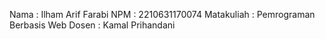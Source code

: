 Nama : Ilham Arif Farabi
NPM : 2210631170074
Matakuliah : Pemrograman Berbasis Web
Dosen : Kamal Prihandani
